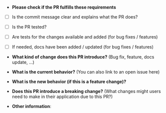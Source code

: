 * **Please check if the PR fulfills these requirements**
- [ ] Is the commit message clear and explains what the PR does?
- [ ] Is the PR tested?
- [ ] Are tests for the changes available and added (for bug fixes / features)
- [ ] If needed, docs have been added / updated (for bug fixes / features)


* **What kind of change does this PR introduce?** (Bug fix, feature, docs update, ...)



* **What is the current behavior?** (You can also link to an open issue here)



* **What is the new behavior (if this is a feature change)?**



* **Does this PR introduce a breaking change?** (What changes might users need to make in their application due to this PR?)



* **Other information**: